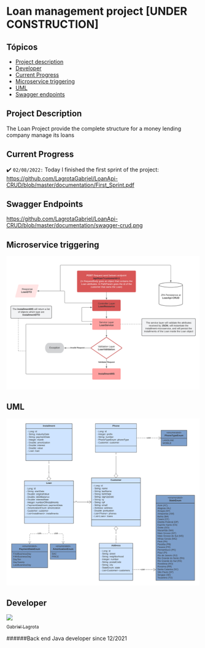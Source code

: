 # Loan management project [UNDER CONSTRUCTION]

## Tópicos

- [Project description](#project-description)
- [Developer](#developer)
- [Current Progress](#current-progress)
- [Microservice triggering](#microservice-triggering)
- [UML](#uml)
- [Swagger endpoints](#swagger-endpoints)


## Project Description

The Loan Project provide the complete structure for a money lending company manage its loans

## Current Progress

:heavy_check_mark: `02/08/2022:` Today I finished the first sprint of the project: 
https://github.com/LagrotaGabriel/LoanApi-CRUD/blob/master/documentation/First_Sprint.pdf

## Swagger Endpoints
https://github.com/LagrotaGabriel/LoanApi-CRUD/blob/master/documentation/swagger-crud.png

## Microservice triggering
![](documentation/microservice_trigger_flow.png)

## UML

![](documentation/uml.png)

## Developer

[<img src="https://avatars.githubusercontent.com/u/95034068?s=400&u=e6564e30a8bb550bd02aac95951f4e0dff78fc48&v=4" width=115><br><sub>Gabriel Lagrota</sub>](https://github.com/LagrotaGabriel)

######Back end Java developer since 12/2021

